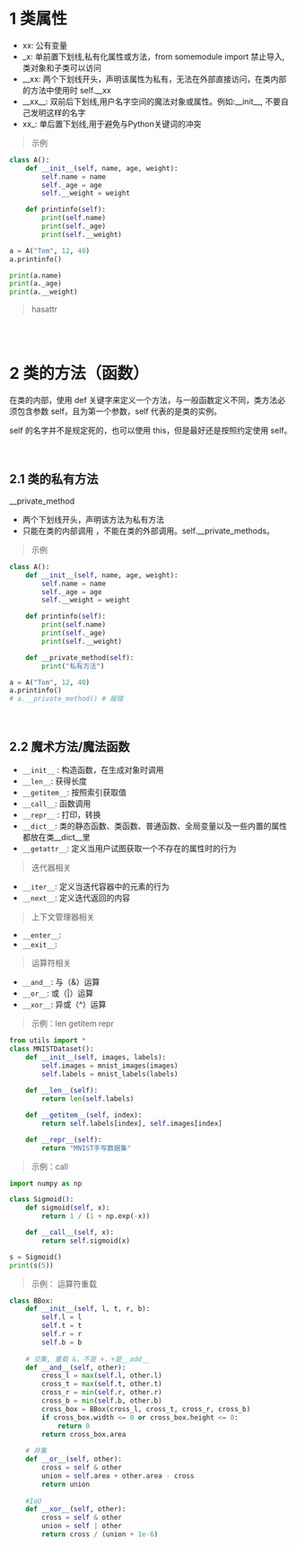 &emsp;
# 1 类属性
- xx: 公有变量
- _x: 单前置下划线,私有化属性或方法，from somemodule import 禁止导入,类对象和子类可以访问
- __xx: 两个下划线开头，声明该属性为私有，无法在外部直接访问，在类内部的方法中使用时 self.__xx
- \_\_xx__: 双前后下划线,用户名字空间的魔法对象或属性。例如:\_\_init__, 不要自己发明这样的名字
- xx_: 单后置下划线,用于避免与Python关键词的冲突

>示例
```python
class A():
    def __init__(self, name, age, weight):
        self.name = name
        self._age = age
        self.__weight = weight

    def printinfo(self):
        print(self.name)
        print(self._age)
        print(self.__weight)

a = A("Tom", 12, 40)
a.printinfo()

print(a.name)
print(a._age)
print(a.__weight)
```

>hasattr
```py

```

&emsp;
# 2 类的方法（函数）
在类的内部，使用 def 关键字来定义一个方法，与一般函数定义不同，类方法必须包含参数 self，且为第一个参数，self 代表的是类的实例。

self 的名字并不是规定死的，也可以使用 this，但是最好还是按照约定使用 self。

&emsp;
## 2.1 类的私有方法
__private_method
- 两个下划线开头，声明该方法为私有方法
- 只能在类的内部调用 ，不能在类的外部调用。self.__private_methods。


>示例
```python
class A():
    def __init__(self, name, age, weight):
        self.name = name
        self._age = age
        self.__weight = weight

    def printinfo(self):
        print(self.name)
        print(self._age)
        print(self.__weight)

    def __private_method(self):
        print("私有方法")

a = A("Tom", 12, 40)
a.printinfo()
# a.__private_method() # 报错
```

&emsp;
## 2.2 魔术方法/魔法函数
- `__init__` : 构造函数，在生成对象时调用
- `__len__`: 获得长度
- `__getitem__`: 按照索引获取值
- `__call__`: 函数调用
- `__repr__` : 打印，转换
- `__dict__`: 类的静态函数、类函数、普通函数、全局变量以及一些内置的属性都放在类__dict__里
- `__getattr__`: 定义当用户试图获取一个不存在的属性时的行为

>迭代器相关
- `__iter__`: 定义当迭代容器中的元素的行为
- `__next__`: 定义迭代返回的内容


>上下文管理器相关
- `__enter__`: 
- `__exit__`:
  
>运算符相关
- `__and__`: 与（&）运算
- `__or__`: 或（|）运算
- `__xor__`: 异或（^）运算
>示例：len getitem repr 
```python
from utils import *
class MNISTDataset():
    def __init__(self, images, labels):
        self.images = mnist_images(images)
        self.labels = mnist_labels(labels)
    
    def __len__(self):
        return len(self.labels)

    def __getitem__(self, index):
        return self.labels[index], self.images[index]

    def __repr__(self):
        return "MNIST手写数据集"
```

>示例：call
```python
import numpy as np

class Sigmoid():
    def sigmoid(self, x):
        return 1 / (1 + np.exp(-x))

    def __call__(self, x):
        return self.sigmoid(x)

s = Sigmoid()
print(s(5))
```

>示例： 运算符重载
```python
class BBox:
    def __init__(self, l, t, r, b):
        self.l = l
        self.t = t
        self.r = r
        self.b = b
    
    # 交集, 重载 &，不是 +，+是__add__
    def __and__(self, other):
        cross_l = max(self.l, other.l)
        cross_t = max(self.t, other.t)
        cross_r = min(self.r, other.r)
        cross_b = min(self.b, other.b)
        cross_box = BBox(cross_l, cross_t, cross_r, cross_b)
        if cross_box.width <= 0 or cross_box.height <= 0:
            return 0
        return cross_box.area
    
    # 并集
    def __or__(self, other):
        cross = self & other
        union = self.area + other.area - cross
        return union
    
    #IoU
    def __xor__(self, other):
        cross = self & other
        union = self | other
        return cross / (union + 1e-6)
```